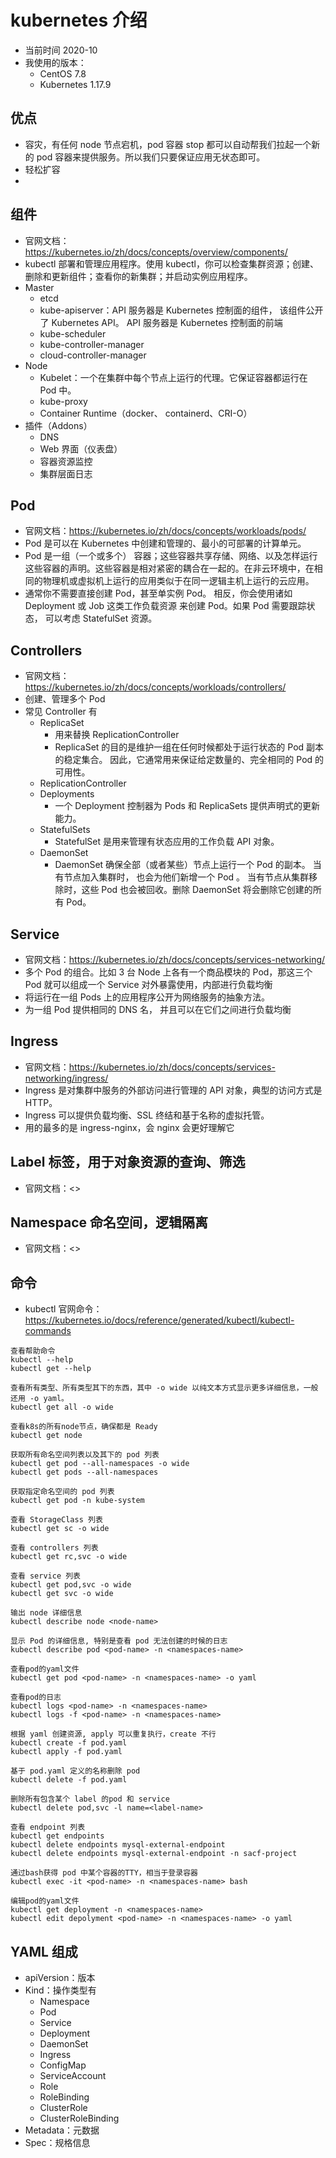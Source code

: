  
 
# kubernetes 介绍

- 当前时间 2020-10
- 我使用的版本：
    - CentOS 7.8
    - Kubernetes 1.17.9

## 优点

- 容灾，有任何 node 节点宕机，pod 容器 stop 都可以自动帮我们拉起一个新的 pod 容器来提供服务。所以我们只要保证应用无状态即可。
- 轻松扩容
- 


## 组件

- 官网文档：<https://kubernetes.io/zh/docs/concepts/overview/components/>
- kubectl 部署和管理应用程序。使用 kubectl，你可以检查集群资源；创建、删除和更新组件；查看你的新集群；并启动实例应用程序。
- Master
    - etcd
    - kube-apiserver：API 服务器是 Kubernetes 控制面的组件， 该组件公开了 Kubernetes API。 API 服务器是 Kubernetes 控制面的前端
    - kube-scheduler
    - kube-controller-manager
    - cloud-controller-manager
- Node
    - Kubelet：一个在集群中每个节点上运行的代理。它保证容器都运行在 Pod 中。
    - kube-proxy
    - Container Runtime（docker、 containerd、CRI-O）
- 插件（Addons）
    - DNS
    - Web 界面（仪表盘）
    - 容器资源监控
    - 集群层面日志


## Pod

- 官网文档：<https://kubernetes.io/zh/docs/concepts/workloads/pods/>
- Pod 是可以在 Kubernetes 中创建和管理的、最小的可部署的计算单元。
- Pod 是一组（一个或多个） 容器；这些容器共享存储、网络、以及怎样运行这些容器的声明。这些容器是相对紧密的耦合在一起的。在非云环境中，在相同的物理机或虚拟机上运行的应用类似于在同一逻辑主机上运行的云应用。
- 通常你不需要直接创建 Pod，甚至单实例 Pod。 相反，你会使用诸如 Deployment 或 Job 这类工作负载资源 来创建 Pod。如果 Pod 需要跟踪状态， 可以考虑 StatefulSet 资源。

## Controllers

- 官网文档：<https://kubernetes.io/zh/docs/concepts/workloads/controllers/>
- 创建、管理多个 Pod
- 常见 Controller 有
    - ReplicaSet
        - 用来替换 ReplicationController
        - ReplicaSet 的目的是维护一组在任何时候都处于运行状态的 Pod 副本的稳定集合。 因此，它通常用来保证给定数量的、完全相同的 Pod 的可用性。
    - ReplicationController
    - Deployments
        - 一个 Deployment 控制器为 Pods 和 ReplicaSets 提供声明式的更新能力。
    - StatefulSets
        - StatefulSet 是用来管理有状态应用的工作负载 API 对象。
    - DaemonSet
        - DaemonSet 确保全部（或者某些）节点上运行一个 Pod 的副本。 当有节点加入集群时， 也会为他们新增一个 Pod 。 当有节点从集群移除时，这些 Pod 也会被回收。删除 DaemonSet 将会删除它创建的所有 Pod。

## Service

- 官网文档：<https://kubernetes.io/zh/docs/concepts/services-networking/>
- 多个 Pod 的组合。比如 3 台 Node 上各有一个商品模块的 Pod，那这三个 Pod 就可以组成一个 Service 对外暴露使用，内部进行负载均衡
- 将运行在一组 Pods 上的应用程序公开为网络服务的抽象方法。
- 为一组 Pod 提供相同的 DNS 名， 并且可以在它们之间进行负载均衡

## Ingress

- 官网文档：<https://kubernetes.io/zh/docs/concepts/services-networking/ingress/>
- Ingress 是对集群中服务的外部访问进行管理的 API 对象，典型的访问方式是 HTTP。
- Ingress 可以提供负载均衡、SSL 终结和基于名称的虚拟托管。
- 用的最多的是 ingress-nginx，会 nginx 会更好理解它

## Label 标签，用于对象资源的查询、筛选

- 官网文档：<>

## Namespace 命名空间，逻辑隔离

- 官网文档：<>


## 命令

- kubectl 官网命令：<https://kubernetes.io/docs/reference/generated/kubectl/kubectl-commands>

```
查看帮助命令
kubectl --help
kubectl get --help

查看所有类型、所有类型其下的东西，其中 -o wide 以纯文本方式显示更多详细信息，一般还用 -o yaml。
kubectl get all -o wide

查看k8s的所有node节点，确保都是 Ready
kubectl get node

获取所有命名空间列表以及其下的 pod 列表
kubectl get pod --all-namespaces -o wide
kubectl get pods --all-namespaces

获取指定命名空间的 pod 列表
kubectl get pod -n kube-system

查看 StorageClass 列表
kubectl get sc -o wide

查看 controllers 列表
kubectl get rc,svc -o wide

查看 service 列表
kubectl get pod,svc -o wide
kubectl get svc -o wide

输出 node 详细信息
kubectl describe node <node-name>

显示 Pod 的详细信息, 特别是查看 pod 无法创建的时候的日志
kubectl describe pod <pod-name> -n <namespaces-name>

查看pod的yaml文件
kubectl get pod <pod-name> -n <namespaces-name> -o yaml

查看pod的日志
kubectl logs <pod-name> -n <namespaces-name>
kubectl logs -f <pod-name> -n <namespaces-name>

根据 yaml 创建资源, apply 可以重复执行，create 不行
kubectl create -f pod.yaml
kubectl apply -f pod.yaml

基于 pod.yaml 定义的名称删除 pod
kubectl delete -f pod.yaml

删除所有包含某个 label 的pod 和 service
kubectl delete pod,svc -l name=<label-name>

查看 endpoint 列表
kubectl get endpoints
kubectl delete endpoints mysql-external-endpoint
kubectl delete endpoints mysql-external-endpoint -n sacf-project

通过bash获得 pod 中某个容器的TTY，相当于登录容器
kubectl exec -it <pod-name> -n <namespaces-name> bash

编辑pod的yaml文件
kubectl get deployment -n <namespaces-name>
kubectl edit depolyment <pod-name> -n <namespaces-name> -o yaml

```

## YAML 组成

- apiVersion：版本
- Kind：操作类型有
    - Namespace
    - Pod
    - Service
    - Deployment
    - DaemonSet
    - Ingress
    - ConfigMap
    - ServiceAccount
    - Role
    - RoleBinding
    - ClusterRole
    - ClusterRoleBinding
- Metadata：元数据
- Spec：规格信息
























